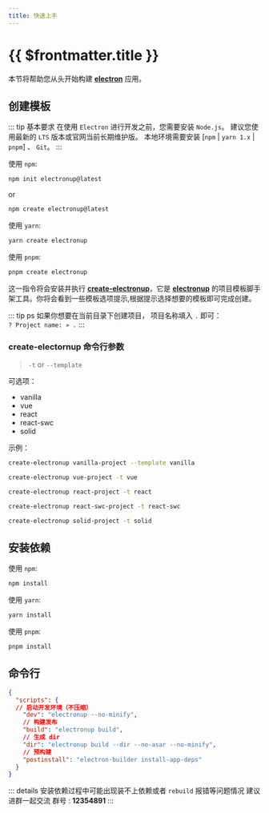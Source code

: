 ```yaml
---
title: 快速上手
---
```


# {{ $frontmatter.title }}

本节将帮助您从头开始构建 [**electron**](https://www.electronjs.org/zh/) 应用。

## 创建模板

::: tip  基本要求
在使用 `Electron` 进行开发之前，您需要安装 `Node.js`。 建议您使用最新的 `LTS` 版本或官网当前长期维护版。
本地环境需要安装 [`npm` | `yarn 1.x` | `pnpm`] 、 `Git`。
:::

使用 `npm`:

```bash
npm init electronup@latest
```

or

```bash
npm create electronup@latest
```

使用 `yarn`:

```bash
yarn create electronup
```

使用 `pnpm`:

```bash
pnpm create electronup
```


这一指令将会安装并执行 [**create-electronup**](https://github.com/QuiteerJs/electronup/tree/main/packages/create-electronup)，它是 [**electronup**](https://github.com/QuiteerJs/electronup) 的项目模板脚手架工具。你将会看到一些模板选项提示,根据提示选择想要的模板即可完成创建。

::: tip ps
如果你想要在当前目录下创建项目，
项目名称填入 `.` 即可： <br />
`? Project name: » .`
:::

### create-electornup 命令行参数

> `-t` or `--template`

可选项：

- vanilla
- vue
- react
- react-swc
- solid

示例：

```bash
create-electronup vanilla-project --template vanilla
```

```bash
create-electronup vue-project -t vue
```

```bash
create-electronup react-project -t react
```

```bash
create-electronup react-swc-project -t react-swc
```

```bash
create-electronup solid-project -t solid
```


## 安装依赖

使用 `npm`:

```bash
npm install
```


使用 `yarn`:

```bash
yarn install
```

使用 `pnpm`:

```bash
pnpm install
```

## 命令行

```json
{
  "scripts": {
  // 启动开发环境（不压缩）
    "dev": "electronup --no-minify",
    // 构建发布
    "build": "electronup build",
    // 生成 dir
    "dir": "electronup build --dir --no-asar --no-minify",
    // 预构建
    "postinstall": "electron-builder install-app-deps"
  }
}
```

::: details 安装依赖过程中可能出现装不上依赖或者 `rebuild` 报错等问题情况
建议进群一起交流 群号 : **12354891**
:::
